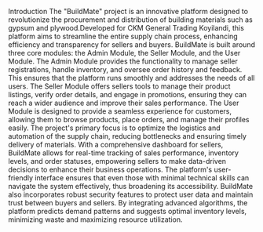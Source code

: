 Introduction
      The "BuildMate" project is an innovative platform designed to revolutionize the procurement and distribution of building materials such as gypsum and plywood.Developed for CKM General Trading Koyilandi, this platform aims to streamline the entire supply chain process, enhancing efficiency and transparency for sellers and buyers. BuildMate is built around three core modules: the Admin Module, the Seller Module, and the User Module. The Admin Module provides the functionality to manage seller registrations, handle inventory, and oversee order history and feedback. This ensures that the platform runs smoothly and addresses the needs of all users. The Seller Module offers sellers tools to manage their product listings, verify order details, and engage in promotions, ensuring they can reach a wider audience and improve their sales performance. The User Module is designed to provide a seamless experience for customers, allowing them to browse products, place orders, and manage their profiles easily.
      The project's primary focus is to optimize the logistics and automation of the supply chain, reducing bottlenecks and ensuring timely delivery of materials. With a comprehensive dashboard for sellers, BuildMate allows for real-time tracking of sales performance, inventory levels, and order statuses, empowering sellers to make data-driven decisions to enhance their business operations. The platform's user-friendly interface ensures that even those with minimal technical skills can navigate the system effectively, thus broadening its accessibility. BuildMate also incorporates robust security features to protect user data and maintain trust between buyers and sellers. By integrating advanced algorithms, the platform predicts demand patterns and suggests optimal inventory levels, minimizing waste and maximizing resource utilization.
